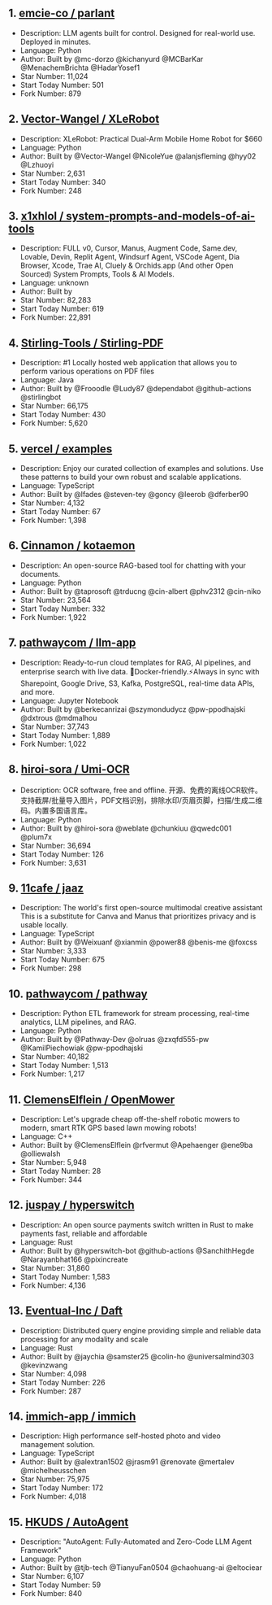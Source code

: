 ## 1. [emcie-co / parlant](https://github.com/emcie-co/parlant)
- Description: LLM agents built for control. Designed for real-world use. Deployed in minutes.
- Language: Python
- Author: Built by @mc-dorzo @kichanyurd @MCBarKar @MenachemBrichta @HadarYosef1
- Star Number: 11,024
- Start Today Number: 501
- Fork Number: 879

## 2. [Vector-Wangel / XLeRobot](https://github.com/Vector-Wangel/XLeRobot)
- Description: XLeRobot: Practical Dual-Arm Mobile Home Robot for $660
- Language: Python
- Author: Built by @Vector-Wangel @NicoleYue @alanjsfleming @hyy02 @Lzhuoyi
- Star Number: 2,631
- Start Today Number: 340
- Fork Number: 248

## 3. [x1xhlol / system-prompts-and-models-of-ai-tools](https://github.com/x1xhlol/system-prompts-and-models-of-ai-tools)
- Description: FULL v0, Cursor, Manus, Augment Code, Same.dev, Lovable, Devin, Replit Agent, Windsurf Agent, VSCode Agent, Dia Browser, Xcode, Trae AI, Cluely & Orchids.app (And other Open Sourced) System Prompts, Tools & AI Models.
- Language: unknown
- Author: Built by 
- Star Number: 82,283
- Start Today Number: 619
- Fork Number: 22,891

## 4. [Stirling-Tools / Stirling-PDF](https://github.com/Stirling-Tools/Stirling-PDF)
- Description: #1 Locally hosted web application that allows you to perform various operations on PDF files
- Language: Java
- Author: Built by @Frooodle @Ludy87 @dependabot @github-actions @stirlingbot
- Star Number: 66,175
- Start Today Number: 430
- Fork Number: 5,620

## 5. [vercel / examples](https://github.com/vercel/examples)
- Description: Enjoy our curated collection of examples and solutions. Use these patterns to build your own robust and scalable applications.
- Language: TypeScript
- Author: Built by @lfades @steven-tey @goncy @leerob @dferber90
- Star Number: 4,132
- Start Today Number: 67
- Fork Number: 1,398

## 6. [Cinnamon / kotaemon](https://github.com/Cinnamon/kotaemon)
- Description: An open-source RAG-based tool for chatting with your documents.
- Language: Python
- Author: Built by @taprosoft @trducng @cin-albert @phv2312 @cin-niko
- Star Number: 23,564
- Start Today Number: 332
- Fork Number: 1,922

## 7. [pathwaycom / llm-app](https://github.com/pathwaycom/llm-app)
- Description: Ready-to-run cloud templates for RAG, AI pipelines, and enterprise search with live data. 🐳Docker-friendly.⚡Always in sync with Sharepoint, Google Drive, S3, Kafka, PostgreSQL, real-time data APIs, and more.
- Language: Jupyter Notebook
- Author: Built by @berkecanrizai @szymondudycz @pw-ppodhajski @dxtrous @mdmalhou
- Star Number: 37,743
- Start Today Number: 1,889
- Fork Number: 1,022

## 8. [hiroi-sora / Umi-OCR](https://github.com/hiroi-sora/Umi-OCR)
- Description: OCR software, free and offline. 开源、免费的离线OCR软件。支持截屏/批量导入图片，PDF文档识别，排除水印/页眉页脚，扫描/生成二维码。内置多国语言库。
- Language: Python
- Author: Built by @hiroi-sora @weblate @chunkiuu @qwedc001 @plum7x
- Star Number: 36,694
- Start Today Number: 126
- Fork Number: 3,631

## 9. [11cafe / jaaz](https://github.com/11cafe/jaaz)
- Description: The world's first open-source multimodal creative assistant This is a substitute for Canva and Manus that prioritizes privacy and is usable locally.
- Language: TypeScript
- Author: Built by @Weixuanf @xianmin @power88 @benis-me @foxcss
- Star Number: 3,333
- Start Today Number: 675
- Fork Number: 298

## 10. [pathwaycom / pathway](https://github.com/pathwaycom/pathway)
- Description: Python ETL framework for stream processing, real-time analytics, LLM pipelines, and RAG.
- Language: Python
- Author: Built by @Pathway-Dev @olruas @zxqfd555-pw @KamilPiechowiak @pw-ppodhajski
- Star Number: 40,182
- Start Today Number: 1,513
- Fork Number: 1,217

## 11. [ClemensElflein / OpenMower](https://github.com/ClemensElflein/OpenMower)
- Description: Let's upgrade cheap off-the-shelf robotic mowers to modern, smart RTK GPS based lawn mowing robots!
- Language: C++
- Author: Built by @ClemensElflein @rfvermut @Apehaenger @ene9ba @olliewalsh
- Star Number: 5,948
- Start Today Number: 28
- Fork Number: 344

## 12. [juspay / hyperswitch](https://github.com/juspay/hyperswitch)
- Description: An open source payments switch written in Rust to make payments fast, reliable and affordable
- Language: Rust
- Author: Built by @hyperswitch-bot @github-actions @SanchithHegde @Narayanbhat166 @pixincreate
- Star Number: 31,860
- Start Today Number: 1,583
- Fork Number: 4,136

## 13. [Eventual-Inc / Daft](https://github.com/Eventual-Inc/Daft)
- Description: Distributed query engine providing simple and reliable data processing for any modality and scale
- Language: Rust
- Author: Built by @jaychia @samster25 @colin-ho @universalmind303 @kevinzwang
- Star Number: 4,098
- Start Today Number: 226
- Fork Number: 287

## 14. [immich-app / immich](https://github.com/immich-app/immich)
- Description: High performance self-hosted photo and video management solution.
- Language: TypeScript
- Author: Built by @alextran1502 @jrasm91 @renovate @mertalev @michelheusschen
- Star Number: 75,975
- Start Today Number: 172
- Fork Number: 4,018

## 15. [HKUDS / AutoAgent](https://github.com/HKUDS/AutoAgent)
- Description: "AutoAgent: Fully-Automated and Zero-Code LLM Agent Framework"
- Language: Python
- Author: Built by @tjb-tech @TianyuFan0504 @chaohuang-ai @eltociear
- Star Number: 6,107
- Start Today Number: 59
- Fork Number: 840